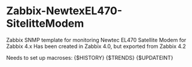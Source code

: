 # Zabbix-NewtexEL470-SitelitteModem
Zabbix SNMP template for monitoring Newtec EL470 Satellite Modem for Zabbix 4.x
Has been created in Zabbix 4.0, but exported from Zabbix 4.2

Needs to set up macroses: {$HISTORY} {$TRENDS} {$UPDATEINT}
